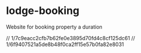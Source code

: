 # lodge-booking
Website for booking property a duration


// 1/7c9eacc2cfb7b62fe0e3895d70fd4c8cf125dc61
// 1/6f9407521a5de8b48f0ca2ff15e57b0fa82e8031
